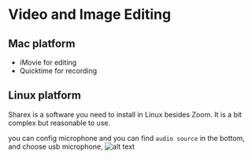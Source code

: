 # Video and Image Editing

## Mac platform

* iMovie for editing
* Quicktime for recording

## Linux platform

Sharex is a software you need to install in Linux besides Zoom.
It is a bit complex but reasonable to use.

you can config microphone and you can find `audio source` in the bottom, and choose usb microphone,
![alt text](https://kevinli-webbertech.github.io/blog/images/multimedia/ShareX.png)